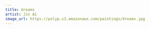 ```yaml
---
title: dreams
artist: Jin Ai
image_url: https://polyp.s3.amazonaws.com/paintings/dreams.jpg
---
```

